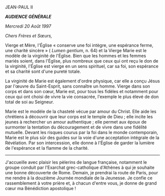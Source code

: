 JEAN-PAUL II

***AUDIENCE GÉNÉRALE***

*Mercredi 20 Août 1997*

*Chers Frères et Sœurs,*

Vierge et Mère, l'Église « conserve une foi intègre, une espérance ferme, une charité sincère » ( *Lumen gentium*, n. 64) et la Vierge Marie est le modèle de la virginité de l'Église. Bien que les hommes et les femmes mariés soient, dans l'Église, plus nombreux que ceux qui ont reçu le don de la virginité, l'Église est vierge en un sens spirituel, car sa foi, son espérance et sa charité sont d'une pureté totale.

La virginité de Marie est également d'ordre physique, car elle a conçu Jésus par l'œuvre du Saint-Esprit, sans connaître un homme. Vierge dans son corps et dans son cœur, Marie est, pour tous les fidèles et notamment pour ceux qui ont choisi de vivre la vie consacrée, l'exemple le plus élevé de don total de soi au Seigneur.

Marie est le modèle de la chasteté vécue par amour du Christ. Elle aide les chrétiens à découvrir que leur corps est le temple de Dieu ; elle incite les jeunes à rechercher un amour authentique ; elle permet aux époux de surmonter la tentation du découragement et de vivre dans une fidélité mutuelle. Devant les risques courus par la foi dans le monde contemporain, Marie est le plus sûr des guides sur la voie d'une acceptation intégrale de la Révélation. Par son intercession, elle donne à l'Église de garder la lumière de l'espérance et la flamme de la charité.

******

J'accueille avec plaisir les pèlerins de langue française, notamment le groupe conduit par l'Exarchat grec-catholique d'Athènes à qui je souhaite une bonne découverte de Rome. Demain, je prendrai la route de Paris, pour me rendre à la douzième Journée mondiale de la Jeunesse. Je confie ce rassemblement à votre prière et, à chacun d'entre vous, je donne de grand cœur ma Bénédiction apostolique !